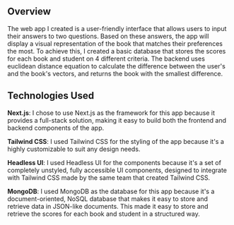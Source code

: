 ## Overview

The web app I created is a user-friendly interface that allows users to input their answers to two questions. Based on these answers, the app will display a visual representation of the book that matches their preferences the most. To achieve this, I created a basic database that stores the scores for each book and student on 4 different criteria. The backend uses euclidean distance equation to calculate the difference between the user's and the book's vectors, and returns the book with the smallest difference.

## Technologies Used

**Next.js**: I chose to use Next.js as the framework for this app because it provides a full-stack solution, making it easy to build both the frontend and backend components of the app.

**Tailwind CSS**: I used Tailwind CSS for the styling of the app because it's a highly customizable to suit any design needs.

**Headless UI**: I used Headless UI for the components because it's a set of completely unstyled, fully accessible UI components, designed to integrate with Tailwind CSS made by the same team that created Tailwind CSS.

**MongoDB**: I used MongoDB as the database for this app because it's a document-oriented, NoSQL database that makes it easy to store and retrieve data in JSON-like documents. This made it easy to store and retrieve the scores for each book and student in a structured way.
